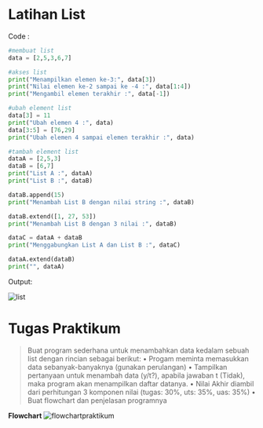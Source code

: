 # Latihan List
Code :
```python
#membuat list
data = [2,5,3,6,7]

#akses list
print("Menampilkan elemen ke-3:", data[3])
print("Nilai elemen ke-2 sampai ke -4 :", data[1:4])
print("Mengambil elemen terakhir :", data[-1])

#ubah element list
data[3] = 11
print("Ubah elemen 4 :", data)
data[3:5] = [76,29]
print("Ubah elemen 4 sampai elemen terakhir :", data)

#tambah element list
dataA = [2,5,3]
dataB = [6,7]
print("List A :", dataA)
print("List B :", dataB)

dataB.append(15)
print("Menambah List B dengan nilai string :", dataB)

dataB.extend([1, 27, 53])
print("Menambah List B dengan 3 nilai :", dataB)

dataC = dataA + dataB
print("Menggabungkan List A dan List B :", dataC)

dataA.extend(dataB)
print("", dataA)
```

Output: 

![list](https://user-images.githubusercontent.com/116176746/203888948-2cffce6f-831d-4088-ac86-0d4fe5539064.png)

# Tugas Praktikum
>Buat program sederhana untuk menambahkan data kedalam sebuah
list dengan rincian sebagai berikut:
• Progam meminta memasukkan data sebanyak-banyaknya (gunakan
perulangan)
• Tampilkan pertanyaan untuk menambah data (y/t?), apabila jawaban
t (Tidak), maka program akan menampilkan daftar datanya. • Nilai Akhir diambil dari perhitungan 3 komponen nilai (tugas: 30%,
uts: 35%, uas: 35%)
• Buat flowchart dan penjelasan programnya


**Flowchart**
![flowchartpraktikum](https://user-images.githubusercontent.com/116176746/203956460-f147b7e9-2d6f-420d-9a45-0f1fd6f16500.png)

